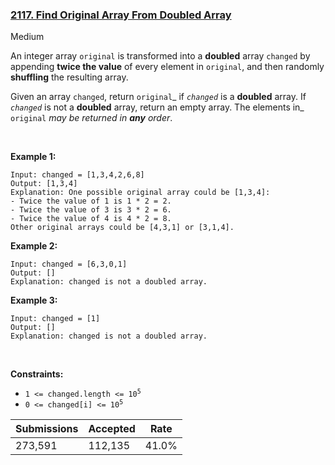 ### [2117. Find Original Array From Doubled Array](https://leetcode.com/problems/find-original-array-from-doubled-array/)

Medium

An integer array `` original `` is transformed into a __doubled__ array `` changed `` by appending __twice the value__ of every element in `` original ``, and then randomly __shuffling__ the resulting array.

Given an array `` changed ``, return `` original ``_ if _`` changed ``_ is a __doubled__ array. If _`` changed ``_ is not a __doubled__ array, return an empty array. The elements in_ `` original `` _may be returned in __any__ order_.

 

__Example 1:__

```
Input: changed = [1,3,4,2,6,8]
Output: [1,3,4]
Explanation: One possible original array could be [1,3,4]:
- Twice the value of 1 is 1 * 2 = 2.
- Twice the value of 3 is 3 * 2 = 6.
- Twice the value of 4 is 4 * 2 = 8.
Other original arrays could be [4,3,1] or [3,1,4].
```

__Example 2:__

```
Input: changed = [6,3,0,1]
Output: []
Explanation: changed is not a doubled array.
```

__Example 3:__

```
Input: changed = [1]
Output: []
Explanation: changed is not a doubled array.
```

 

__Constraints:__

*   <code>1 <= changed.length <= 10<sup>5</sup></code>
*   <code>0 <= changed[i] <= 10<sup>5</sup></code>

| Submissions    | Accepted     | Rate   |
| -------------- | ------------ | ------ |
| 273,591 | 112,135 | 41.0% |